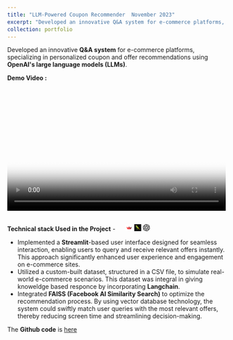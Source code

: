 ```yaml
---
title: "LLM-Powered Coupon Recommender  November 2023"
excerpt: "Developed an innovative Q&A system for e-commerce platforms, specializing in personalized coupon and offer recommendations using **OpenAI's large language models (LLMs)**. <br/><img src='/images/500x300.png'>"
collection: portfolio
---
```


Developed an innovative **Q&A system** for e-commerce platforms, specializing in personalized coupon and offer recommendations using **OpenAI's large language models (LLMs)**.


**Demo Video :**

<div style="position: relative; width: 100%; padding-bottom: 56.25%; height: 0;">
  <video style="position: absolute; top: 0; left: 0; width: 100%; height: 100%;" poster="/images/dubai2.jpg" controls>
    <source src="https://github.com/Shyam-Sundar-7/coupon_Q-A/assets/101181076/f5e5c22b-89fc-4e57-b9e8-d3aeecb9afe6" type="video/mp4">
  </video>
</div>
</br>

**Technical stack Used in the Project** - <img src="https://cdn.jsdelivr.net/gh/devicons/devicon/icons/python/python-original.svg" width ="16" height="100%"/> <img src='/images/streamlit.png' width="16" height="100%"> <img src="/images/langchain.png" width="16" height="100%"> <img src="/images/openai-svgrepo-com.svg" width="16" height="100%">  

- Implemented a **Streamlit**-based user interface designed for seamless interaction, enabling users to query and receive relevant offers instantly. This approach significantly enhanced user experience and engagement on e-commerce sites.
- Utilized a custom-built dataset, structured in a CSV file, to simulate real-world e-commerce scenarios. This dataset was integral in giving knoweldge based responce by incorporating **Langchain**.
- Integrated **FAISS (Facebook AI Similarity Search)** to optimize the recommendation process. By using vector database technology, the system could swiftly match user queries with the most relevant offers, thereby reducing screen time and streamlining decision-making.

The **Github code** is [here](https://github.com/Shyam-Sundar-7/coupon_Q-A)
